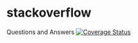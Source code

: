 # stackoverflow
Questions and Answers
[![Coverage Status](https://coveralls.io/repos/github/barema4/stackoverflow/badge.svg)](https://coveralls.io/github/barema4/stackoverflow)


